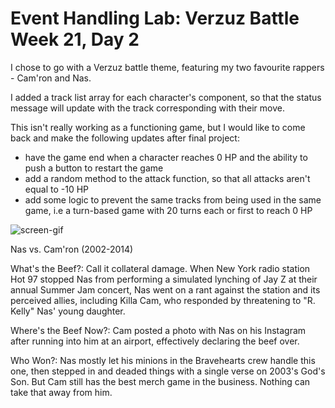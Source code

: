 # Event Handling Lab: Verzuz Battle Week 21, Day 2

I chose to go with a Verzuz battle theme, featuring my two favourite rappers - Cam'ron and Nas.

I added a track list array for each character's component, so that the status message will update with the track corresponding with their move.

This isn't really working as a functioning game, but I would like to come back and make the following updates after final project:

- have the game end when a character reaches 0 HP and the ability to push a button to restart the game
- add a random method to the attack function, so that all attacks aren't equal to -10 HP
- add some logic to prevent the same tracks from being used in the same game, i.e a turn-based game with 20 turns each or first to reach 0 HP 

![screen-gif](./ezgif.com-gif-maker.gif)

Nas vs. Cam'ron (2002-2014)

What's the Beef?: Call it collateral damage. When New York radio station Hot 97 stopped Nas from performing a simulated lynching of Jay Z at their annual Summer Jam concert, Nas went on a rant against the station and its perceived allies, including Killa Cam, who responded by threatening to "R. Kelly" Nas' young daughter.

Where's the Beef Now?: Cam posted a photo with Nas on his Instagram after running into him at an airport, effectively declaring the beef over.

Who Won?: Nas mostly let his minions in the Bravehearts crew handle this one, then stepped in and deaded things with a single verse on 2003's God's Son. But Cam still has the best merch game in the business. Nothing can take that away from him.
